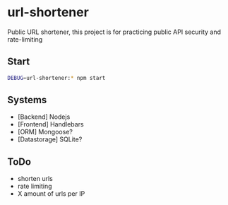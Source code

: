 # url-shortener
Public URL shortener, this project is for practicing public API security and rate-limiting

## Start
```bash
DEBUG=url-shortener:* npm start
```

## Systems
- [Backend] Nodejs
- [Frontend] Handlebars
- [ORM] Mongoose?
- [Datastorage] SQLite?

## ToDo
- shorten urls
- rate limiting
- X amount of urls per IP